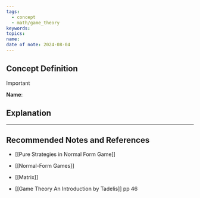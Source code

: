 ```yaml
---
tags:
  - concept
  - math/game_theory
keywords: 
topics: 
name: 
date of note: 2024-08-04
---
```


## Concept Definition

>[!important]
>**Name**: 



## Explanation





-----------
##  Recommended Notes and References


- [[Pure Strategies in Normal Form Game]]
- [[Normal-Form Games]]

- [[Matrix]]

- [[Game Theory An Introduction by Tadelis]] pp 46